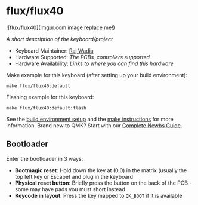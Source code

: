 # flux/flux40

![flux/flux40](imgur.com image replace me!)

*A short description of the keyboard/project*

* Keyboard Maintainer: [Raj Wadia](https://github.com/raj1179)
* Hardware Supported: *The PCBs, controllers supported*
* Hardware Availability: *Links to where you can find this hardware*

Make example for this keyboard (after setting up your build environment):

    make flux/flux40:default

Flashing example for this keyboard:

    make flux/flux40:default:flash

See the [build environment setup](https://docs.qmk.fm/#/getting_started_build_tools) and the [make instructions](https://docs.qmk.fm/#/getting_started_make_guide) for more information. Brand new to QMK? Start with our [Complete Newbs Guide](https://docs.qmk.fm/#/newbs).

## Bootloader

Enter the bootloader in 3 ways:

* **Bootmagic reset**: Hold down the key at (0,0) in the matrix (usually the top left key or Escape) and plug in the keyboard
* **Physical reset button**: Briefly press the button on the back of the PCB - some may have pads you must short instead
* **Keycode in layout**: Press the key mapped to `QK_BOOT` if it is available
